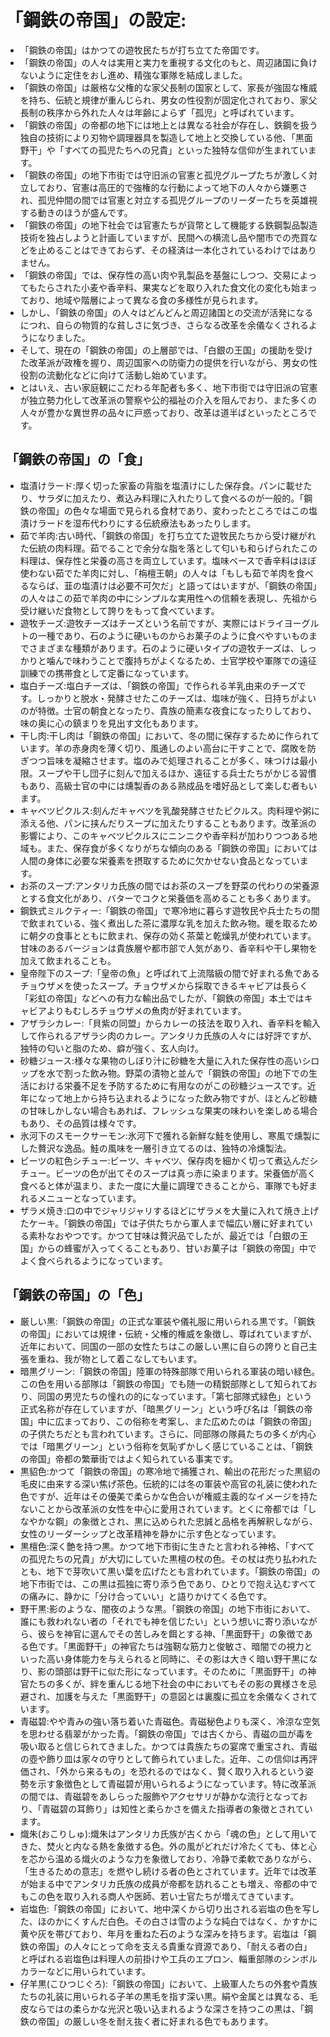 # 「鋼鉄の帝国」の設定:

* 「鋼鉄の帝国」はかつての遊牧民たちが打ち立てた帝国です。
* 「鋼鉄の帝国」の人々は実用と実力を重視する文化のもと、周辺諸国に負けないように定住をおし進め、精強な軍隊を結成しました。
* 「鋼鉄の帝国」は厳格な父権的な家父長制の国家として、家長が強固な権威を持ち、伝統と規律が重んじられ、男女の性役割が固定化されており、家父長制の秩序から外れた人々は年齢によらず「孤児」と呼ばれています。
* 「鋼鉄の帝国」の帝都の地下には地上とは異なる社会が存在し、鉄鋼を扱う独自の技術により刃物や調理器具を製造して地上と交換している他、「黒面野干」や「すべての孤児たちへの兄貴」といった独特な信仰が生まれています。
* 「鋼鉄の帝国」の地下市街では守旧派の官憲と孤児グループたちが激しく対立しており、官憲は高圧的で強権的な行動によって地下の人々から嫌悪され、孤児仲間の間では官憲と対立する孤児グループのリーダーたちを英雄視する動きのほうが盛んです。
* 「鋼鉄の帝国」の地下社会では官憲たちが貨幣として機能する鉄鋼製品製造技術を独占しようと計画していますが、民間への横流し品や闇市での売買などを止めることはできておらず、その経済は一本化されているわけではありません。
* 「鋼鉄の帝国」では、保存性の高い肉や乳製品を基盤にしつつ、交易によってもたらされた小麦や香辛料、果実などを取り入れた食文化の変化も始まっており、地域や階層によって異なる食の多様性が見られます。
* しかし、「鋼鉄の帝国」の人々はどんどんと周辺諸国との交流が活発になるにつれ、自らの物質的な貧しさに気づき、さらなる改革を余儀なくされるようになりました。
* そして、現在の「鋼鉄の帝国」の上層部では、「白銀の王国」の援助を受けた改革派が政権を握り、周辺国家への防衛力の提供を行いながら、男女の性役割の流動化などに向けて活動し始めています。
* とはいえ、古い家庭観にこだわる年配者も多く、地下市街では守旧派の官憲が独立勢力化して改革派の警察や公的福祉の介入を阻んでおり、また多くの人々が豊かな異世界の品々に戸惑っており、改革は道半ばといったところです。

## 「鋼鉄の帝国」の「食」

* 塩漬けラード:厚く切った家畜の背脂を塩漬けにした保存食。パンに載せたり、サラダに加えたり、煮込み料理に入れたりして食べるのが一般的。「鋼鉄の帝国」の色々な場面で見られる食材であり、変わったところではこの塩漬けラードを湿布代わりにする伝統療法もあったりします。
* 茹で羊肉:古い時代、「鋼鉄の帝国」を打ち立てた遊牧民たちから受け継がれた伝統の肉料理。茹でることで余分な脂を落として匂いも和らげられたこの料理は、保存性と栄養の高さを両立しています。塩味ベースで香辛料はほぼ使わない茹でた羊肉に対し、「栴檀王朝」の人々は「もしも茹で羊肉を食べるならば、韮の塩漬けは必要不可欠だ」と語ってはいますが、「鋼鉄の帝国」の人々はこの茹で羊肉の中にシンプルな実用性への信頼を表現し、先祖から受け継いだ食物として誇りをもって食べています。
* 遊牧チーズ:遊牧チーズはチーズという名前ですが、実際にはドライヨーグルトの一種であり、石のように硬いものからお菓子のように食べやすいものまでさまざまな種類があります。石のように硬いタイプの遊牧チーズは、しっかりと噛んで味わうことで腹持ちがよくなるため、士官学校や軍隊での遠征訓練での携帯食として定番になっています。
* 塩白チーズ:塩白チーズは、「鋼鉄の帝国」で作られる羊乳由来のチーズです。しっかりと脱水・発酵させたこのチーズは、塩味が強く、日持ちがよいのが特徴。士官の朝食となったり、貴族の簡素な夜食になったりしており、味の奥に心の鎮まりを見出す文化もあります。
* 干し肉:干し肉は「鋼鉄の帝国」において、冬の間に保存するために作られています。羊の赤身肉を薄く切り、風通しのよい高台に干すことで、腐敗を防ぎつつ旨味を凝縮させます。塩のみで処理されることが多く、味つけは最小限。スープや干し団子に刻んで加えるほか、遠征する兵士たちがかじる習慣もあり、高級士官の中には燻製香のある熟成品を嗜好品として楽しむ者もいます。
* キャベツピクルス:刻んだキャベツを乳酸発酵させたピクルス。肉料理や粥に添える他、パンに挟んだりスープに加えたりすることもあります。改革派の影響により、このキャベツピクルスにニンニクや香辛料が加わりつつある地域も。また、保存食が多くなりがちな傾向のある「鋼鉄の帝国」においては人間の身体に必要な栄養素を摂取するために欠かせない食品となっています。
* お茶のスープ:アンタリカ氏族の間ではお茶のスープを野菜の代わりの栄養源とする食文化があり、バターでコクと栄養価を高めることも多くあります。
* 鋼鉄式ミルクティー:「鋼鉄の帝国」で寒冷地に暮らす遊牧民や兵士たちの間で飲まれている、強く煮出した茶に濃厚な乳を加えた飲み物。暖を取るために朝夕の食事とともに飲まれ、保存の効く茶葉と乾燥乳が使われています。甘味のあるバージョンは貴族層や都市部で人気があり、香辛料や干し果物を加えて飲まれることも。
* 皇帝陛下のスープ:「皇帝の魚」と呼ばれて上流階級の間で好まれる魚であるチョウザメを使ったスープ。チョウザメから採取できるキャビアは長らく「彩虹の帝国」などへの有力な輸出品でしたが、「鋼鉄の帝国」本土ではキャビアよりもむしろチョウザメの魚肉が好まれています。
* アザラシカレー:「貝紫の同盟」からカレーの技法を取り入れ、香辛料を輸入して作られるアザラシ肉のカレー。アンタリカ氏族の人々には好評ですが、独特の匂いと脂のため、癖が強く、玄人向け。
* 砂糖ジュース:様々な果物のしぼり汁に砂糖を大量に入れた保存性の高いシロップを水で割った飲み物。野菜の漬物と並んで「鋼鉄の帝国」の地下での生活における栄養不足を予防するために有用なのがこの砂糖ジュースです。近年になって地上から持ち込まれるようになった飲み物ですが、ほとんど砂糖の甘味しかしない場合もあれば、フレッシュな果実の味わいを楽しめる場合もあり、その品質は様々です。
* 氷河下のスモークサーモン:氷河下で獲れる新鮮な鮭を使用し、寒風で燻製にした贅沢な逸品。鮭の風味を一層引き立てるのは、独特の冷燻製法。
* ビーツの紅色シチュー:ビーツ、キャベツ、保存肉を細かく切って煮込んだシチュー。ビーツの色が出てそのスープは真っ赤に染まります。栄養価が高く食べると体が温まり、また一度に大量に調理できることから、軍隊でも好まれるメニューとなっています。
* ザラメ焼き:口の中でジャリジャリするほどにザラメを大量に入れて焼き上げたケーキ。「鋼鉄の帝国」では子供たちから軍人まで幅広い層に好まれている素朴なおやつです。かつて甘味は贅沢品でしたが、最近では「白銀の王国」からの蜂蜜が入ってくることもあり、甘いお菓子は「鋼鉄の帝国」中でよく食べられるようになっています。

## 「鋼鉄の帝国」の「色」

* 厳しい黒:「鋼鉄の帝国」の正式な軍装や儀礼服に用いられる黒です。「鋼鉄の帝国」においては規律・伝統・父権的権威を象徴し、尊ばれていますが、近年において、同国の一部の女性たちはこの厳しい黒に自らの誇りと自己主張を重ね、我が物として着こなしてもいます。
* 暗黒グリーン:「鋼鉄の帝国」陸軍の特殊部隊で用いられる軍装の暗い緑色。この色を用いる部隊は「鋼鉄の帝国」でも随一の精鋭部隊として知られており、同国の男児たちの憧れの的になっています。「第七部隊式緑色」という正式名称が存在していますが、「暗黒グリーン」という呼び名は「鋼鉄の帝国」中に広まっており、この俗称を考案し、また広めたのは「鋼鉄の帝国」の子供たちだとも言われています。さらに、同部隊の隊員たちの多くが内心では「暗黒グリーン」という俗称を気恥ずかしく感じていることは、「鋼鉄の帝国」帝都の繁華街ではよく知られている事実です。
* 黒貂色:かつて「鋼鉄の帝国」の寒冷地で捕獲され、輸出の花形だった黒貂の毛皮に由来する深い焦げ茶色。伝統的には冬の軍装や高官の礼装に使われた色ですが、近年はその優美で柔らかな色合いが権威主義的なイメージを持たないことから改革派の女性を中心に愛用されています。とくに帝都では「しなやかな鋼」の象徴とされ、黒に込められた忠誠と品格を再解釈しながら、女性のリーダーシップと改革精神を静かに示す色となっています。
* 黒檀色:深く艶を持つ黒。かつて地下市街に生きたと言われる神格、「すべての孤児たちの兄貴」が大切にしていた黒檀の杖の色。その杖は売り払われたとも、地下で芽吹いて黒い葉を広げたとも言われています。「鋼鉄の帝国」の地下市街では、この黒は孤独に寄り添う色であり、ひとりで抱え込むすべての痛みに、静かに「分け合っていい」と語りかけてくる色です。
* 野干黒:影のような、闇夜のような黒。「鋼鉄の帝国」の地下市街において、誰にも救われない者の「それでも神を信じたい」という想いに寄り添いながら、彼らを神官に選んでその苦しみを餌とする神、「黒面野干」の象徴である色です。「黒面野干」の神官たちは強靭な筋力と俊敏さ、暗闇での視力といった高い身体能力を与えられると同時に、その影は大きく暗い野干黒になり、影の頭部は野干に似た形になっています。そのために「黒面野干」の神官たちの多くが、絆を重んじる地下社会の中においてもその影の異様さを忌避され、加護を与えた「黒面野干」の意図とは裏腹に孤立を余儀なくされています。
* 青磁碧:やや青みの強い落ち着いた青磁色。青磁秘色よりも深く、冷涼な空気を思わせる翡翠がかった青。「鋼鉄の帝国」では古くから、青磁の皿が毒を吸い取ると信じられてきました。かつては貴族たちの宴席で重宝され、青磁の壺や飾り皿は家々の守りとして飾られていました。近年、この信仰は再評価され、「外から来るもの」を恐れるのではなく、賢く取り入れるという姿勢を示す象徴色として青磁碧が用いられるようになっています。特に改革派の間では、青磁碧をあしらった服飾やアクセサリが静かな流行となっており、「青磁碧の耳飾り」は知性と柔らかさを備えた指導者の象徴とされています。
* 熾朱(おこりしゅ):熾朱はアンタリカ氏族が古くから「魂の色」として用いてきた、焚火と内なる熱を象徴する色。外の風がどれだけ冷たくても、体と心を芯から温める熾火のような力を象徴しており、冷静で柔軟でありながら、「生きるための意志」を燃やし続ける者の色とされています。近年では改革が始まる中でアンタリカ氏族の成員が帝都を訪れることも増え、帝都の中でもこの色を取り入れる商人や医師、若い士官たちが増えてきています。
* 岩塩色:「鋼鉄の帝国」において、地中深くから切り出される岩塩の色を写した、ほのかにくすんだ白色。その白さは雪のような純白ではなく、かすかに黄や灰を帯びており、年月を重ねた石のような深みを持ちます。岩塩は「鋼鉄の帝国」の人々にとって命を支える貴重な資源であり、「耐える者の白」と呼ばれる岩塩色は料理人の前掛けや工兵のエプロン、輜重部隊のシンボルカラーなどに用いられています。
* 仔羊黒(こひつじぐろ):「鋼鉄の帝国」において、上級軍人たちの外套や貴族たちの礼装に用いられる子羊の黒毛を指す深い黒。絹や金属とは異なる、毛皮ならではの柔らかな光沢と吸い込まれるような深さを持つこの黒は、「鋼鉄の帝国」の厳しい冬を耐え抜く者に好まれる色でもあります。
